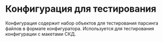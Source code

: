 # Конфигурация для тестирования 

Конфигурация содержит набор объектов для тестирования парсинга файлов в формате конфигуратора. 
Используется для тестирования конфигурации с макетами СКД.
